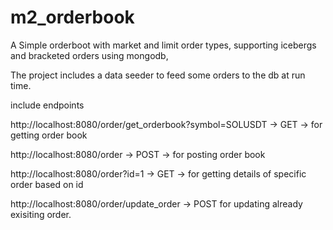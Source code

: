 # m2_orderbook 

A Simple orderboot with market and limit order types, supporting icebergs and bracketed orders using mongodb, 

The project includes a data seeder to feed some orders to the db at run time. 

include endpoints 

http://localhost:8080/order/get_orderbook?symbol=SOLUSDT  -> GET -> for getting order book

http://localhost:8080/order -> POST -> for posting order book

http://localhost:8080/order?id=1 -> GET -> for getting details of specific order based on id

http://localhost:8080/order/update_order -> POST for updating already exisiting order. 
